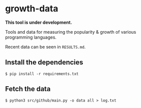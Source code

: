 # growth-data

**This tool is under development.**

Tools and data for measuring the popularity & growth of various programming languages.

Recent data can be seen in `RESULTS.md`.

## Install the dependencies

```console
$ pip install -r requirements.txt
```

## Fetch the data

```console
$ python3 src/github/main.py -o data all > log.txt
```
